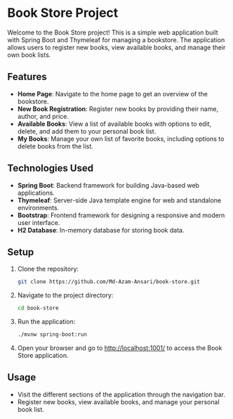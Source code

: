 # Book Store Project

Welcome to the Book Store project! This is a simple web application built with Spring Boot and Thymeleaf for managing a bookstore. The application allows users to register new books, view available books, and manage their own book lists.

## Features

- **Home Page**: Navigate to the home page to get an overview of the bookstore.
- **New Book Registration**: Register new books by providing their name, author, and price.
- **Available Books**: View a list of available books with options to edit, delete, and add them to your personal book list.
- **My Books**: Manage your own list of favorite books, including options to delete books from the list.

## Technologies Used

- **Spring Boot**: Backend framework for building Java-based web applications.
- **Thymeleaf**: Server-side Java template engine for web and standalone environments.
- **Bootstrap**: Frontend framework for designing a responsive and modern user interface.
- **H2 Database**: In-memory database for storing book data.

## Setup

1. Clone the repository:

    ```bash
    git clone https://github.com/Md-Azam-Ansari/book-store.git
    ```

2. Navigate to the project directory:

    ```bash
    cd book-store
    ```

3. Run the application:

    ```bash
    ./mvnw spring-boot:run
    ```

4. Open your browser and go to [http://localhost:1001/](http://localhost:1001/) to access the Book Store application.

## Usage

- Visit the different sections of the application through the navigation bar.
- Register new books, view available books, and manage your personal book list.
